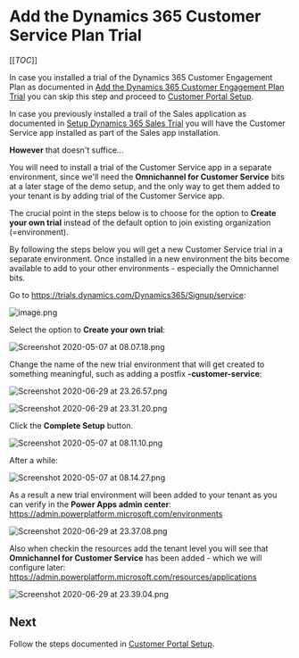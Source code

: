 # Add the Dynamics 365 Customer Service Plan Trial

[[_TOC_]]

In case you installed a trial of the Dynamics 365 Customer Engagement Plan as documented in [Add the Dynamics 365 Customer Engagement Plan Trial](/setup/Sales/Add-the-Dynamics-365-Customer-Engagement-Plan-Trial) you can skip this step and proceed to [Customer Portal Setup](/setup/Customer-Service/Customer-Portal-Setup).

In case you previously installed a trail of the Sales application as documented in [Setup Dynamics 365 Sales Trial](/setup/Setup-Dynamics-365-Sales-Trial) you will have the Customer Service app installed as part of the Sales app installation.  

**However** that doesn't suffice...

You will need to install a trial of the Customer Service app in a separate environment, since we'll need the **Omnichannel for Customer Service** bits at a later stage of the demo setup, and the only way to get them added to your tenant is by adding trial of the Customer Service app. 

The crucial point in the steps below is to choose for the option to **Create your own trial** instead of the default option to join existing organization (=environment).

By following the steps below you will get a new Customer Service trial in a separate environment. Once installed in a new environment the bits become available to add to your other environments - especially the Omnichannel bits.

Go to https://trials.dynamics.com/Dynamics365/Signup/service:

![image.png](/.attachments/image-40f86840-7e57-4f2d-b4f6-7f7d56b5fe44.png)

Select the option to **Create your own trial**:

![Screenshot 2020-05-07 at 08.07.18.png](/.attachments/Screenshot%202020-05-07%20at%2008.07.18-b052402a-a575-43b8-87e6-945365076b4f.png)

Change the name of the new trial environment that will get created to something meaningful, such as adding a postfix **-customer-service**:

![Screenshot 2020-06-29 at 23.26.57.png](/.attachments/Screenshot%202020-06-29%20at%2023.26.57-2e3553c0-214b-41a1-b98c-5f330082f9a5.png)

![Screenshot 2020-06-29 at 23.31.20.png](/.attachments/Screenshot%202020-06-29%20at%2023.31.20-e1bb372b-0442-41fc-82d5-3ca254aab7df.png)

Click the **Complete Setup** button.

![Screenshot 2020-05-07 at 08.11.10.png](/.attachments/Screenshot%202020-05-07%20at%2008.11.10-7c20d487-6b2e-4ee9-8a59-e9d7bd4a563e.png)

After a while:

![Screenshot 2020-05-07 at 08.14.27.png](/.attachments/Screenshot%202020-05-07%20at%2008.14.27-2c697dd7-af6b-40a7-a9de-28b1d192202a.png)

As a result a new trial environment will been added to your tenant as you can verify in the **Power Apps admin center**: https://admin.powerplatform.microsoft.com/environments

![Screenshot 2020-06-29 at 23.37.08.png](/.attachments/Screenshot%202020-06-29%20at%2023.37.08-78c8be0f-89da-4b85-a73b-73de76554b73.png)

Also when checkin the resources add the tenant level you will see that **Omnichannel for Customer Service** has been added - which we will configure later: https://admin.powerplatform.microsoft.com/resources/applications

![Screenshot 2020-06-29 at 23.39.04.png](/.attachments/Screenshot%202020-06-29%20at%2023.39.04-feaaaff2-412c-4999-9049-75e802b467d0.png)


## Next

Follow the steps documented in [Customer Portal Setup](/setup/customer-service/Customer-Portal-Setup).